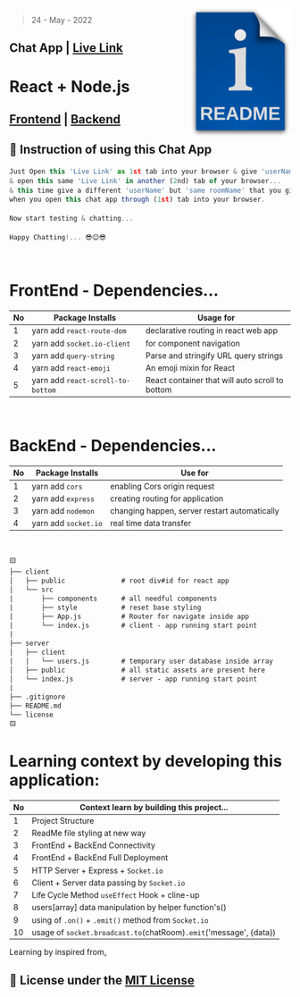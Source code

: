 <img src="./client/public/readme.png" style='width:180px' align="right" />

> 24 - May - 2022

## Chat App | [Live Link][client]

# React + Node.js

## [Frontend][client] | [Backend][server] 


## 📝 Instruction of using this Chat App 
```jsx
Just Open this 'Live Link' as 1st tab into your browser & give 'userName' + 'roomName'
& open this same 'Live Link' in another (2nd) tab of your browser...
& this time give a different 'userName' but 'same roomName' that you give before, 
when you open this chat app through (1st) tab into your browser.

Now start testing & chatting... 

Happy Chatting!... 😎😊😎
```

<br/>

# FrontEnd - Dependencies...
|No| Package Installs               | Usage for                             |
|--|--------------------------------|---------------------------------------|
| 1| yarn add `react-route-dom`     | declarative routing in react web app  |
| 2| yarn add `socket.io-client`    | for component navigation              |
| 3| yarn add `query-string`        | Parse and stringify URL query strings |
| 4| yarn add `react-emoji`         | An emoji mixin for React              |
| 5| yarn add `react-scroll-to-bottom`   | React container that will auto scroll to bottom |

<br/>

# BackEnd - Dependencies...
|No| Package Installs       | Use for                                       |
|--|------------------------|-----------------------------------------------|
| 1| yarn add `cors`        | enabling Cors origin request                  |
| 2| yarn add `express`     | creating routing for application              |
| 3| yarn add `nodemon`     | changing happen, server restart automatically |
| 4| yarn add `socket.io`   | real time data transfer                       |

<br/>

    🟨
    ├── client 
    │   ├── public              # root div#id for react app
    │   └── src
    |       ├── components      # all needful components 
    |       ├── style           # reset base styling
    |       ├── App.js          # Router for navigate inside app
    |       └── index.js        # client - app running start point
    | 
    ├── server
    │   ├── client
    |   |   └── users.js        # temporary user database inside array 
    │   ├── public              # all static assets are present here
    │   └── index.js            # server - app running start point
    |
    ├── .gitignore
    ├── README.md
    └── license
    🟨


# Learning context by developing this application:
|No| Context learn by building this project...    | 
|--|----------------------------------------------|
| 1| Project Structure                            | 
| 2| ReadMe file styling at new way               |
| 3| FrontEnd + BackEnd Connectivity              | 
| 4| FrontEnd + BackEnd Full Deployment           | 
| 5| HTTP Server + Express + `Socket.io`          |
| 6| Client + Server data passing by `Socket.io`  |
| 7| Life Cycle Method `useEffect` Hook + cline-up| 
| 8| users[array] data manipulation by helper function's() |
| 9| using of `.on()` + `.emit()` method from `Socket.io`  |
|10| usage of `socket.broadcast.to`(chatRoom)`.emit`('message', {data})|


    
Learning by inspired from[.](https://youtu.be/ZwFA3YMfkoc)


## 📜 License under the [MIT License](license)


[client]: www
[server]: www